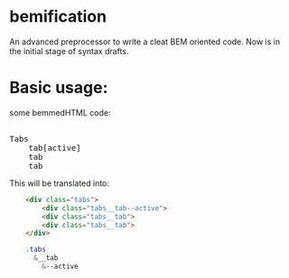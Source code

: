 # bemification
An advanced preprocessor to write a cleat BEM oriented code.
Now is in the initial stage of syntax drafts.

# Basic usage:

some bemmedHTML code: 
<pre> 
Tabs 
    tab[active]
    tab
    tab
</pre>    

This will be translated into:
```html
    <div class="tabs">
        <div class="tabs__tab--active">
        <div class="tabs__tab">
        <div class="tabs__tab">
    </div>
```
```sass
    .tabs
      &__tab
        &--active
```

